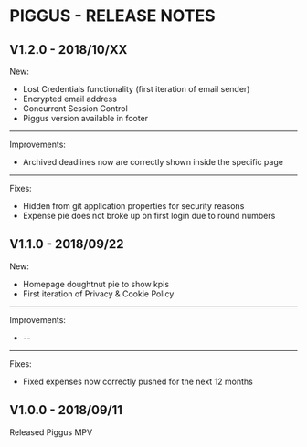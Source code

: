 PIGGUS - RELEASE NOTES
=======
## V1.2.0 - 2018/10/XX ######
New:
  * Lost Credentials functionality (first iteration of email sender)
  * Encrypted email address
  * Concurrent Session Control
  * Piggus version available in footer
---
Improvements:
  * Archived deadlines now are correctly shown inside the specific page
---
Fixes:
  * Hidden from git application properties for security reasons
  * Expense pie does not broke up on first login due to round numbers
  

## V1.1.0 - 2018/09/22 ######
New:
  * Homepage doughtnut pie to show kpis
  * First iteration of Privacy & Cookie Policy
---
Improvements:
  * --
---
Fixes:
  * Fixed expenses now correctly pushed for the next 12 months
  
## V1.0.0 - 2018/09/11 ######
Released Piggus MPV
